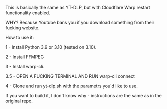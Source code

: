This is basically the same as YT-DLP, but with Cloudflare Warp restart functionality enabled.



WHY?
Because Youtube bans you if you download something from their fucking website. 



How to use it:

1 - Install Python 3.9 or 3.10 (tested on 3.10).

2 - Install FFMPEG

3 - Install warp-cli.

3.5 - OPEN A FUCKING TERMINAL AND RUN warp-cli connect 

4 - Clone and run yt-dlp.sh with the parametrs you'd like to use.



If you want to build it, I don't know why - instructions are the same as in the original repo.
